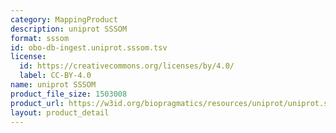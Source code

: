 ```yaml
---
category: MappingProduct
description: uniprot SSSOM
format: sssom
id: obo-db-ingest.uniprot.sssom.tsv
license:
  id: https://creativecommons.org/licenses/by/4.0/
  label: CC-BY-4.0
name: uniprot SSSOM
product_file_size: 1503008
product_url: https://w3id.org/biopragmatics/resources/uniprot/uniprot.sssom.tsv
layout: product_detail
---
```

